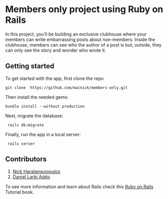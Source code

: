 # Members only project using Ruby on Rails

In this project, you’ll be building an exclusive clubhouse where your members can write embarrassing posts about non-members. Inside the clubhouse, members can see who the author of a post is but, outside, they can only see the story and wonder who wrote it.

## Getting started

To get started with the app, first clone the repo

```
git clone  https://github.com/macnick/members-only.git
```

Then install the needed gems:

```
bundle install --without production
```

Next, migrate the database:

```
 rails db:migrate
```

Finally, run the app in a local server:

```
 rails server
```

## Contributors

1. [Nick Haralampopoulos](www.github.com/macnick)
2. [Daniel Larbi Addo](www.github.com/addod19)

To see more information and learn about Rails check this [Ruby on Rails](https://www.railstutorial.org/book) Tutorial book.
